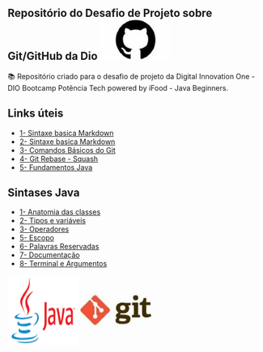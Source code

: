 
## Repositório do Desafio de Projeto sobre Git/GitHub da Dio [![Imagem logo git](/Imagens/logo_github.jpg)](https://github.com/RafaelaDiniz?tab=repositories)

 

📚 Repositório criado para o desafio de projeto da Digital Innovation One - DIO
          Bootcamp Potência Tech powered by iFood - Java Beginners.



## Links úteis

- [1- Sintaxe basica Markdown](https://www.markdownguide.org/basic-syntax/)
- [2- Sintaxe basica Markdown](https://markdown.net.br/sintaxe-basica/)
- [3- Comandos Básicos do Git](https://github.com/RafaelaDiniz/dio-desafio-github-primeiro-repc/blob/main/introdu%C3%A7%C3%A3o%20ao%20Git%20e%20GitHUB/Comandos%20basicos%20Git.md)
- [4- Git Rebase - Squash](https://github.com/RafaelaDiniz/dio-desafio-github-primeiro-repc/blob/main/introdu%C3%A7%C3%A3o%20ao%20Git%20e%20GitHUB/Git%20Rebase%20-%20Squash.md)
- [5- Fundamentos Java](https://github.com/RafaelaDiniz/dio-desafio-github-primeiro-repc/blob/main/Java/Java%20Fundamentos.md)
## Sintases Java
- [1- Anatomia das classes](https://glysns.gitbook.io/java-basico/sintaxe/anatomia-das-classes)
- [2- Tipos e variáveis](https://glysns.gitbook.io/java-basico/sintaxe/variaveis)
- [3- Operadores](https://glysns.gitbook.io/java-basico/sintaxe/operadores)
- [5- Escopo](https://glysns.gitbook.io/java-basico/sintaxe/escopo)
- [6- Palavras Reservadas](https://glysns.gitbook.io/java-basico/sintaxe/palavras-reservadas)
- [7- Documentação](https://glysns.gitbook.io/java-basico/sintaxe/documentacao)
- [8- Terminal e Argumentos](https://glysns.gitbook.io/java-basico/sintaxe/terminal-e-argumentos)


[![Imagem logo java](Imagens/logo_java.png)](https://www.java.com/pt-BR)
[![Imagem logo git](/Imagens/logo_git.jpg)](https://git-scm.com/)
